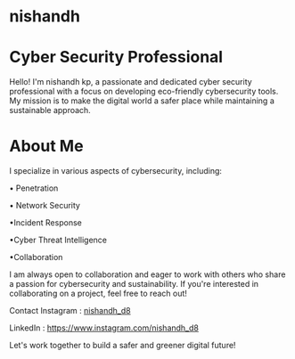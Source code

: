 # nishandh
# Cyber Security Professional
Hello! I'm nishandh kp, a passionate and dedicated cyber security professional with a focus on developing eco-friendly cybersecurity tools. My mission is to make the digital world a safer place while maintaining a sustainable approach.

# About Me
I specialize in various aspects of cybersecurity, including:

   • Penetration 

   • Network Security

   •Incident Response

   •Cyber Threat Intelligence

   •Collaboration

I am always open to collaboration and eager to work with others who share a passion for cybersecurity and sustainability. If you're interested in collaborating on a project, feel free to reach out!

Contact
Instagram : [nishandh_d8](https://www.instagram.com/nishandh_d8)

LinkedIn :  https://www.instagram.com/nishandh_d8

Let's work together to build a safer and greener digital future!
